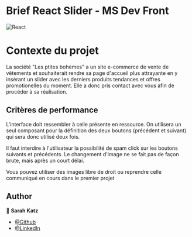 # Brief React Slider - MS Dev Front

![React](https://img.shields.io/badge/React-20232A?style=for-the-badge&logo=react&logoColor=61DAFB)

# Contexte du projet

La société "Les ptites bohèmes" a un site e-commerce de vente de vêtements et souhaiterait rendre sa page d'accueil plus attrayante en y insérant un slider avec les derniers produits tendances et offres promotionelles du moment.
Elle a donc pris contact avec vous afin de procéder à sa réalisation.

## Critères de performance

L'interface doit ressembler à celle présente en ressource.
On utilisera un seul composant pour la définition des deux boutons (précédent et suivant) qui sera donc utilisé deux fois.

Il faut interdire à l'utilisateur la possibilité de spam click sur les boutons suivants et précédents.
Le changement d'image ne se fait pas de façon brute, mais après un court délai.

Vous pouvez utiliser des images libre de droit ou reprendre celle communiqué en cours dans le premier projet




## Author
👤  **Sarah Katz**
- [@Github](https://github.com/Sarah-Katz)
- [@LinkedIn](https://www.linkedin.com/in/sarah-katz-dev/)
